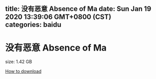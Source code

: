 
title: 没有恶意 Absence of Ma
date: Sun Jan 19 2020 13:39:06 GMT+0800 (CST)    
categories: baidu
---

# 没有恶意 Absence of Ma
size: 1.42 GB
 
 

[How to download](https://bpcam.bemobtrk.com/go/2ceec3aa-1ca2-46d6-b9ff-aaa5c184517c?jno=332)